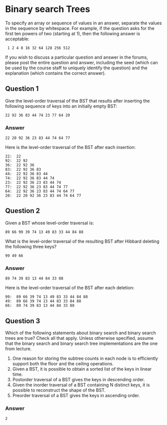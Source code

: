 # Binary search Trees

To specify an array or sequence of values in an answer, separate the values in
the sequence by whitespace. For example, if the question asks for the first
ten powers of two (starting at 1), then the following answer is acceptable:

     1 2 4 8 16 32 64 128 256 512

If you wish to discuss a particular question and answer in the forums, please
post the entire question and answer, including the seed (which can be used by
the course staff to uniquely identify the question) and the explanation (which
contains the correct answer).


## Question 1

Give the level-order traversal of the BST that results after inserting
the following sequence of keys into an initially empty BST:

    22 92 36 83 44 74 23 77 64 20 


### Answer

    22 20 92 36 23 83 44 74 64 77


Here is the level-order traversal of the BST after each insertion: 

    22:  22 
    92:  22 92 
    36:  22 92 36 
    83:  22 92 36 83 
    44:  22 92 36 83 44 
    74:  22 92 36 83 44 74 
    23:  22 92 36 23 83 44 74 
    77:  22 92 36 23 83 44 74 77 
    64:  22 92 36 23 83 44 74 64 77 
    20:  22 20 92 36 23 83 44 74 64 77 



## Question 2

Given a BST whose level-order traversal is:

    89 66 99 39 74 13 49 83 33 44 84 88 

What is the level-order traversal of the resulting BST after Hibbard deleting
the following three keys?

    99 49 66 

### Answer

    89 74 39 83 13 44 84 33 88


Here is the level-order traversal of the BST after each deletion:

    99:  89 66 39 74 13 49 83 33 44 84 88 
    49:  89 66 39 74 13 44 83 33 84 88 
    66:  89 74 39 83 13 44 84 33 88 

## Question 3

Which of the following statements about binary search and binary search trees are true? Check all that apply. 
Unless otherwise specified, assume that the binary search and binary search tree implementations are the one from lecture.

1. One reason for storing the subtree counts in each node is to efficiently support both the floor and the ceiling operations.
2. Given a BST, it is possible to obtain a sorted list of the keys in linear time.
3. Postorder traversal of a BST gives the keys in descending order.
4. Given the inorder traversal of a BST containing N distinct keys, it is possible to reconstruct the shape of the BST.
5. Preorder traversal of a BST gives the keys in ascending order.

### Answer

    2

